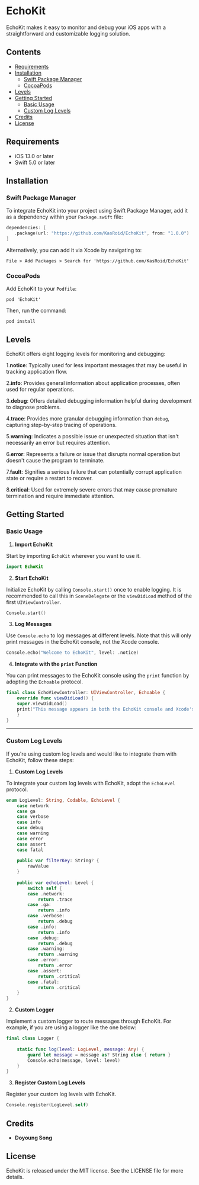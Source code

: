 # EchoKit

EchoKit makes it easy to monitor and debug your iOS apps with a straightforward and customizable logging solution.

## Contents

- [Requirements](#requirements)
- [Installation](#installation)
    - [Swift Package Manager](#swift-package-manager)
    - [CocoaPods](#cocoapods)
- [Levels](#levels)
- [Getting Started](#getting-started)
    - [Basic Usage](#basic-usage)
    - [Custom Log Levels](#custom-log-levels)
- [Credits](#credits)
- [License](#license)

## Requirements

- iOS 13.0 or later
- Swift 5.0 or later

## Installation

### Swift Package Manager

To integrate EchoKit into your project using Swift Package Manager, add it as a dependency within your `Package.swift` file:

```swift
dependencies: [
   .package(url: "https://github.com/KasRoid/EchoKit", from: "1.0.0") 
]
```

Alternatively, you can add it via Xcode by navigating to:

`File > Add Packages > Search for 'https://github.com/KasRoid/EchoKit'`

### CocoaPods

Add EchoKit to your `Podfile`:

`pod 'EchoKit'`

Then, run the command:

`pod install`

## Levels

EchoKit offers eight logging levels for monitoring and debugging:

1.**notice**: Typically used for less important messages that may be useful in tracking application flow.

2.**info**: Provides general information about application processes, often used for regular operations.

3.**debug**: Offers detailed debugging information helpful during development to diagnose problems.

4.**trace**: Provides more granular debugging information than `debug`, capturing step-by-step tracing of operations.

5.**warning**: Indicates a possible issue or unexpected situation that isn't necessarily an error but requires attention.

6.**error**: Represents a failure or issue that disrupts normal operation but doesn't cause the program to terminate.

7.**fault**: Signifies a serious failure that can potentially corrupt application state or require a restart to recover.

8.**critical**: Used for extremely severe errors that may cause premature termination and require immediate attention.

## Getting Started

### Basic Usage

1. **Import EchoKit**

Start by importing `EchoKit` wherever you want to use it.

```swift
import EchoKit
```

2. **Start EchoKit**

Initialize EchoKit by calling `Console.start()` once to enable logging. It is recommended to call this in `SceneDelegate` or the `viewDidLoad` method of the first `UIViewController`.

```swift
Console.start()
```

3. **Log Messages**

Use `Console.echo` to log messages at different levels. Note that this will only print messages in the EchoKit console, not the Xcode console.

```swift
Console.echo("Welcome to EchoKit", level: .notice)
```

4. **Integrate with the `print` Function**

You can print messages to the EchoKit console using the `print` function by adopting the `Echoable` protocol.

```swift
final class EchoViewController: UIViewController, Echoable { 
    override func viewDidLoad() { 
    super.viewDidLoad() 
    print("This message appears in both the EchoKit console and Xcode's console.") 
    }
}
```

---

### Custom Log Levels

If you're using custom log levels and would like to integrate them with EchoKit, follow these steps:

1. **Custom Log Levels**

To integrate your custom log levels with EchoKit, adopt the `EchoLevel` protocol.

```swift
enum LogLevel: String, Codable, EchoLevel {
    case network     
    case ga     
    case verbose     
    case info     
    case debug     
    case warning     
    case error     
    case assert     
    case fatal      
    
    public var filterKey: String? {
        rawValue     
    }
    
    public var echoLevel: Level {
        switch self {         
        case .network:
            return .trace         
        case .ga:
            return .info         
        case .verbose:
            return .debug         
        case .info:
            return .info         
        case .debug:
            return .debug         
        case .warning:
            return .warning         
        case .error:
            return .error         
        case .assert:
            return .critical         
        case .fatal:
            return .critical         
    }     
}
```
 
2. **Custom Logger**
    
Implement a custom logger to route messages through EchoKit. For example, if you are using a logger like the one below:

```swift
final class Logger {     
    
    static func log(level: LogLevel, message: Any) {         
        guard let message = message as? String else { return }
        Console.echo(message, level: level)     
    } 
}
```
    
3. **Register Custom Log Levels**

Register your custom log levels with EchoKit.

```swift
Console.register(LogLevel.self)
```

## Credits

- **Doyoung Song**

## License

EchoKit is released under the MIT license. See the LICENSE file for more details.
